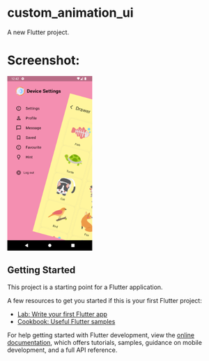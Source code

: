 # custom_animation_ui

A new Flutter project.
# Screenshot:
<img src="https://github.com/rashmi2201/custom_animation_ui/blob/main/assets/outputs/Screenshot_1722409973.png" height="400">





## Getting Started

This project is a starting point for a Flutter application.

A few resources to get you started if this is your first Flutter project:

- [Lab: Write your first Flutter app](https://docs.flutter.dev/get-started/codelab)
- [Cookbook: Useful Flutter samples](https://docs.flutter.dev/cookbook)

For help getting started with Flutter development, view the
[online documentation](https://docs.flutter.dev/), which offers tutorials,
samples, guidance on mobile development, and a full API reference.
